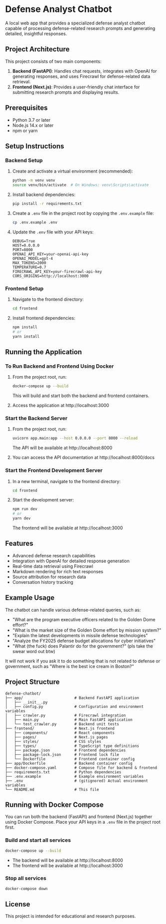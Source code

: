 # Defense Analyst Chatbot

A local web app that provides a specialized defense analyst chatbot capable of processing defense-related research prompts and generating detailed, insightful responses.

## Project Architecture

This project consists of two main components:

1. **Backend (FastAPI)**: Handles chat requests, integrates with OpenAI for generating responses, and uses Firecrawl for defense-related data retrieval.
2. **Frontend (Next.js)**: Provides a user-friendly chat interface for submitting research prompts and displaying results.

## Prerequisites

- Python 3.7 or later
- Node.js 14.x or later
- npm or yarn

## Setup Instructions

### Backend Setup

1. Create and activate a virtual environment (recommended):
   ```bash
   python -m venv venv
   source venv/bin/activate  # On Windows: venv\Scripts\activate
   ```

2. Install backend dependencies:
   ```bash
   pip install -r requirements.txt
   ```

3. Create a `.env` file in the project root by copying the `.env.example` file:
   ```bash
   cp .env.example .env
   ```

4. Update the `.env` file with your API keys:
   ```
   DEBUG=True
   HOST=0.0.0.0
   PORT=8000
   OPENAI_API_KEY=your-openai-api-key
   OPENAI_MODEL=gpt-4
   MAX_TOKENS=2000
   TEMPERATURE=0.7
   FIRECRAWL_API_KEY=your-firecrawl-api-key
   CORS_ORIGINS=http://localhost:3000
   ```

### Frontend Setup

1. Navigate to the frontend directory:
   ```bash
   cd frontend
   ```

2. Install frontend dependencies:
   ```bash
   npm install
   # or
   yarn install
   ```

## Running the Application

### To Run Backend and Frontend Using Docker

1. From the project root, run:
   ```bash
   docker-compose up --build
   ```
   This will build and start both the backend and frontend containers.

2. Access the application at http://localhost:3000

### Start the Backend Server

1. From the project root, run:
   ```bash
   uvicorn app.main:app --host 0.0.0.0 --port 8000 --reload
   ```
   The API will be available at http://localhost:8000

2. You can access the API documentation at http://localhost:8000/docs

### Start the Frontend Development Server

1. In a new terminal, navigate to the frontend directory:
   ```bash
   cd frontend
   ```

2. Start the development server:
   ```bash
   npm run dev
   # or
   yarn dev
   ```
   The frontend will be available at http://localhost:3000

## Features

- Advanced defense research capabilities
- Integration with OpenAI for detailed response generation
- Real-time data retrieval using Firecrawl
- Markdown rendering for rich text responses
- Source attribution for research data
- Conversation history tracking

## Example Usage

The chatbot can handle various defense-related queries, such as:
- "What are the program executive officers related to the Golden Dome effort?"
- "What is the market size of the Golden Dome effort by mission system?"
- "Explain the latest developments in missile defense technologies"
- "Analyze the FY2025 defense budget allocations for cyber initiatives"
- "What (the fuck) does Palantir do for the government?" (pls take the swear word out btw)

It will not work if you ask it to do something that is not related to defense or government, such as "Where is the best ice cream in Boston?"

## Project Structure

```
defense-chatbot/
├── app/                       # Backend FastAPI application
│   ├── __init__.py
│   ├── config.py              # Configuration and environment variables
│   ├── crawler.py             # Firecrawl integration
│   ├── main.py                # Main FastAPI application
│   └── test_crawler.py        # Backend unit tests
├── frontend/                  # Next.js frontend
│   ├── components/            # React components
│   ├── pages/                 # Next.js pages
│   ├── styles/                # CSS styles
│   ├── types/                 # TypeScript type definitions
│   ├── package.json           # Frontend dependencies
│   ├── package-lock.json      # Frontend lock file
│   └── Dockerfile             # Frontend container config
├── app/Dockerfile             # Backend container config
├── docker-compose.yaml        # Compose file for backend & frontend
├── requirements.txt           # Python dependencies
├── .env.example               # Example environment variables
├── .env                       # (gitignored) Actual environment variables
└── README.md                  # This file
```

## Running with Docker Compose

You can run both the backend (FastAPI) and frontend (Next.js) together using Docker Compose. Place your API keys in a `.env` file in the project root first.

### Build and start all services
```sh
docker-compose up --build
```
- The backend will be available at http://localhost:8000
- The frontend will be available at http://localhost:3000

### Stop all services
```sh
docker-compose down
```




## License

This project is intended for educational and research purposes.
